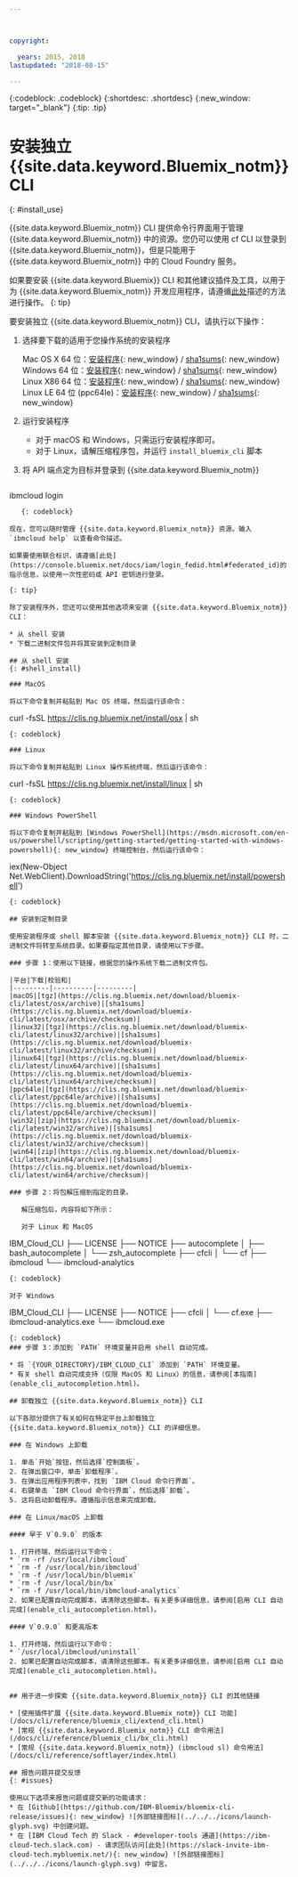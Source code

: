 ```yaml
---



copyright:

  years: 2015, 2018
lastupdated: "2018-08-15"

---
```


{:codeblock: .codeblock}
{:shortdesc: .shortdesc}
{:new_window: target="_blank"}
{:tip: .tip}


# 安装独立 {{site.data.keyword.Bluemix_notm}} CLI
{: #install_use}

{{site.data.keyword.Bluemix_notm}} CLI 提供命令行界面用于管理 {{site.data.keyword.Bluemix_notm}} 中的资源。您仍可以使用 cf CLI 以登录到 {{site.data.keyword.Bluemix_notm}}，但是只能用于 {{site.data.keyword.Bluemix_notm}} 中的 Cloud Foundry 服务。

如果要安装 {{site.data.keyword.Bluemix}} CLI 和其他建议插件及工具，以用于为 {{site.data.keyword.Bluemix_notm}} 开发应用程序，请遵循[此处](/docs/cli/index.html)描述的方法进行操作。
{: tip}

要安装独立 {{site.data.keyword.Bluemix_notm}} CLI，请执行以下操作：

1. 选择要下载的适用于您操作系统的安装程序

   Mac OS X 64 位：[安装程序](https://clis.ng.bluemix.net/download/bluemix-cli/latest/osx){: new_window} / [sha1sums](https://clis.ng.bluemix.net/download/bluemix-cli/latest/osx/checksum){: new_window} <br>
   Windows 64 位：[安装程序](https://clis.ng.bluemix.net/download/bluemix-cli/latest/win64){: new_window} / [sha1sums](https://clis.ng.bluemix.net/download/bluemix-cli/latest/win64/checksum){: new_window} <br>
   Linux X86 64 位：[安装程序](https://clis.ng.bluemix.net/download/bluemix-cli/latest/linux64){: new_window} / [sha1sums](https://clis.ng.bluemix.net/download/bluemix-cli/latest/linux64/checksum){: new_window} <br>
   Linux LE 64 位 (ppc64le)：[安装程序](https://clis.ng.bluemix.net/download/bluemix-cli/latest/ppc64le){: new_window} / [sha1sums](https://clis.ng.bluemix.net/download/bluemix-cli/latest/ppc64le/checksum){: new_window}<br>

1. 运行安装程序
   * 对于 macOS 和 Windows，只需运行安装程序即可。
   * 对于 Linux，请解压缩程序包，并运行 `install_bluemix_cli` 脚本

1. 将 API 端点定为目标并登录到 {{site.data.keyword.Bluemix_notm}}

   ```
ibmcloud login
```
   {: codeblock}
   
现在，您可以随时管理 {{site.data.keyword.Bluemix_notm}} 资源。输入 `ibmcloud help` 以查看命令描述。

如果要使用联合标识，请遵循[此处](https://console.bluemix.net/docs/iam/login_fedid.html#federated_id)的指示信息，以使用一次性密码或 API 密钥进行登录。
  
{: tip}

除了安装程序外，您还可以使用其他选项来安装 {{site.data.keyword.Bluemix_notm}} CLI：

* 从 shell 安装
* 下载二进制文件包并将其安装到定制目录

## 从 shell 安装
{: #shell_install}

### MacOS

将以下命令复制并粘贴到 Mac OS 终端，然后运行该命令：

```
curl -fsSL https://clis.ng.bluemix.net/install/osx | sh
```
{: codeblock}

### Linux

将以下命令复制并粘贴到 Linux 操作系统终端，然后运行该命令：

```
curl -fsSL https://clis.ng.bluemix.net/install/linux | sh
```
{: codeblock}

### Windows PowerShell

将以下命令复制并粘贴到 [Windows PowerShell](https://msdn.microsoft.com/en-us/powershell/scripting/getting-started/getting-started-with-windows-powershell){: new_window} 终端控制台，然后运行该命令：

```
iex(New-Object Net.WebClient).DownloadString('https://clis.ng.bluemix.net/install/powershell')
```
{: codeblock}

## 安装到定制目录

使用安装程序或 shell 脚本安装 {{site.data.keyword.Bluemix_notm}} CLI 时，二进制文件将转至系统目录。如果要指定其他目录，请使用以下步骤。

### 步骤 1：使用以下链接，根据您的操作系统下载二进制文件包。

|平台|下载|校验和|
|---------|----------|---------|
|macOS|[tgz](https://clis.ng.bluemix.net/download/bluemix-cli/latest/osx/archive)|[sha1sums](https://clis.ng.bluemix.net/download/bluemix-cli/latest/osx/archive/checksum)|
|linux32|[tgz](https://clis.ng.bluemix.net/download/bluemix-cli/latest/linux32/archive)|[sha1sums](https://clis.ng.bluemix.net/download/bluemix-cli/latest/linux32/archive/checksum)|
|linux64|[tgz](https://clis.ng.bluemix.net/download/bluemix-cli/latest/linux64/archive)|[sha1sums](https://clis.ng.bluemix.net/download/bluemix-cli/latest/linux64/archive/checksum)|
|ppc64le|[tgz](https://clis.ng.bluemix.net/download/bluemix-cli/latest/ppc64le/archive)|[sha1sums](https://clis.ng.bluemix.net/download/bluemix-cli/latest/ppc64le/archive/checksum)|
|win32|[zip](https://clis.ng.bluemix.net/download/bluemix-cli/latest/win32/archive)|[sha1sums](https://clis.ng.bluemix.net/download/bluemix-cli/latest/win32/archive/checksum)|
|win64|[zip](https://clis.ng.bluemix.net/download/bluemix-cli/latest/win64/archive)|[sha1sums](https://clis.ng.bluemix.net/download/bluemix-cli/latest/win64/archive/checksum)|

### 步骤 2：将包解压缩到指定的目录。

   解压缩包后，内容将如下所示：

   对于 Linux 和 MacOS

   ```
   IBM_Cloud_CLI
   ├── LICENSE
   ├── NOTICE
   ├── autocomplete
   │   ├── bash_autocomplete
   │   └── zsh_autocomplete
   ├── cfcli
   │   └── cf
   ├── ibmcloud
   └── ibmcloud-analytics
   ```
   {: codeblock}

   对于 Windows

   ```
   IBM_Cloud_CLI
   ├── LICENSE
   ├── NOTICE
   ├── cfcli
   │   └── cf.exe
   ├── ibmcloud-analytics.exe
   └── ibmcloud.exe
   ```
   {: codeblock}
### 步骤 3：添加到 `PATH` 环境变量并启用 shell 自动完成。

   * 将 `{YOUR_DIRECTORY}/IBM_CLOUD_CLI` 添加到 `PATH` 环境变量。
   * 有关 shell 自动完成支持（仅限 MacOS 和 Linux）的信息，请参阅[本指南](enable_cli_autocompletion.html)。
   
## 卸载独立 {{site.data.keyword.Bluemix_notm}} CLI

以下各部分提供了有关如何在特定平台上卸载独立 {{site.data.keyword.Bluemix_notm}} CLI 的详细信息。

### 在 Windows 上卸载

1. 单击`开始`按钮，然后选择`控制面板`。
2. 在弹出窗口中，单击`卸载程序`。
3. 在弹出应用程序列表中，找到 `IBM Cloud 命令行界面`。
4. 右键单击 `IBM Cloud 命令行界面`，然后选择`卸载`。
5. 这将启动卸载程序。遵循指示信息来完成卸载。

### 在 Linux/macOS 上卸载

#### 早于 V`0.9.0` 的版本

1. 打开终端，然后运行以下命令：
  * `rm -rf /usr/local/ibmcloud`
  * `rm -f /usr/local/bin/ibmcloud`
  * `rm -f /usr/local/bin/bluemix`
  * `rm -f /usr/local/bin/bx`
  * `rm -f /usr/local/bin/ibmcloud-analytics`
2. 如果已配置自动完成脚本，请清除这些脚本。有关更多详细信息，请参阅[启用 CLI 自动完成](enable_cli_autocompletion.html)。

#### V`0.9.0` 和更高版本

1. 打开终端，然后运行以下命令：
  * `/usr/local/ibmcloud/uninstall`
2. 如果已配置自动完成脚本，请清除这些脚本。有关更多详细信息，请参阅[启用 CLI 自动完成](enable_cli_autocompletion.html)。


## 用于进一步探索 {{site.data.keyword.Bluemix_notm}} CLI 的其他链接

* [使用插件扩展 {{site.data.keyword.Bluemix_notm}} CLI 功能](/docs/cli/reference/bluemix_cli/extend_cli.html)
* [常规 {{site.data.keyword.Bluemix_notm}} CLI 命令用法](/docs/cli/reference/bluemix_cli/bx_cli.html)
* [常规 {{site.data.keyword.Bluemix_notm}} (ibmcloud sl) 命令用法](/docs/cli/reference/softlayer/index.html)

## 报告问题并提交反馈
{: #issues}

使用以下选项来报告问题或提交新的功能请求：
 * 在 [Github](https://github.com/IBM-Bluemix/bluemix-cli-release/issues){: new_window} ![外部链接图标](../../../icons/launch-glyph.svg) 中创建问题。
 * 在 [IBM Cloud Tech 的 Slack - #developer-tools 通道](https://ibm-cloud-tech.slack.com) - 请求团队访问[此处](https://slack-invite-ibm-cloud-tech.mybluemix.net/){: new_window} ![外部链接图标](../../../icons/launch-glyph.svg) 中留言。
